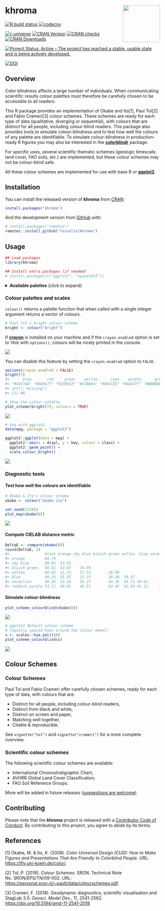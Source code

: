 
<!-- README.md is generated from README.Rmd. Please edit that file -->

# khroma <img width=120px src="man/figures/logo.png" align="right" />

<!-- badges: start -->

[![R build
status](https://github.com/tesselle/khroma/workflows/R-CMD-check/badge.svg)](https://github.com/tesselle/khroma/actions)
[![codecov](https://codecov.io/gh/tesselle/khroma/branch/master/graph/badge.svg)](https://codecov.io/gh/tesselle/khroma)

[![r-universe](https://tesselle.r-universe.dev/badges/khroma)](https://tesselle.r-universe.dev)
[![CRAN
Version](http://www.r-pkg.org/badges/version/khroma)](https://cran.r-project.org/package=khroma)
[![CRAN
checks](https://cranchecks.info/badges/worst/khroma)](https://cran.r-project.org/web/checks/check_results_khroma.html)
[![CRAN
Downloads](http://cranlogs.r-pkg.org/badges/khroma)](https://cran.r-project.org/package=khroma)

[![Project Status: Active – The project has reached a stable, usable
state and is being actively
developed.](https://www.repostatus.org/badges/latest/active.svg)](https://www.repostatus.org/#active)

[![DOI](https://zenodo.org/badge/DOI/10.5281/zenodo.1472077.svg)](https://doi.org/10.5281/zenodo.1472077)
<!-- badges: end -->

## Overview

Color blindness affects a large number of individuals. When
communicating scientific results colour palettes must therefore be
carefully chosen to be accessible to all readers.

This R package provides an implementation of Okabe and Ito[1], Paul
Tol[2] and Fabio Crameri[3] colour schemes. These schemes are ready for
each type of data (qualitative, diverging or sequential), with colours
that are distinct for all people, including colour-blind readers. This
package also provides tools to simulate colour-blindness and to test how
well the colours of any palette are identifiable. To simulate
colour-blindness in production-ready R figures you may also be
interested in the
[**colorblindr**](https://github.com/clauswilke/colorblindr) package.

For specific uses, several scientific thematic schemes (geologic
timescale, land cover, FAO soils, etc.) are implemented, but these
colour schemes may not be colour-blind safe.

All these colour schemes are implemented for use with base R or
[**ggplot2**](https://github.com/tidyverse/ggplot2).

## Installation

You can install the released version of **khroma** from
[CRAN](https://CRAN.R-project.org):

``` r
install.packages("khroma")
```

And the development version from [GitHub](https://github.com/) with:

``` r
# install.packages("remotes")
remotes::install_github("tesselle/khroma")
```

## Usage

``` r
## Load packages
library(khroma)

## Install extra packages (if needed)
# install.packages(c("ggplot2", "spacesXYZ"))
```

<details>
<summary>
<strong>Available palettes</strong> (click to expand)
</summary>

``` r
## Get a table of available palettes
info()
#>             palette        type max missing
#> 1              broc   diverging 256    <NA>
#> 2              cork   diverging 256    <NA>
#> 3               vik   diverging 256    <NA>
#> 4            lisbon   diverging 256    <NA>
#> 5            tofino   diverging 256    <NA>
#> 6            berlin   diverging 256    <NA>
#> 7              roma   diverging 256    <NA>
#> 8               bam   diverging 256    <NA>
#> 9            vanimo   diverging 256    <NA>
#> 10           oleron   diverging 256    <NA>
#> 11           bukavu   diverging 256    <NA>
#> 12              fes   diverging 256    <NA>
#> 13            devon  sequential 256    <NA>
#> 14          lajolla  sequential 256    <NA>
#> 15           bamako  sequential 256    <NA>
#> 16            davos  sequential 256    <NA>
#> 17           bilbao  sequential 256    <NA>
#> 18             nuuk  sequential 256    <NA>
#> 19             oslo  sequential 256    <NA>
#> 20            grayC  sequential 256    <NA>
#> 21           hawaii  sequential 256    <NA>
#> 22            lapaz  sequential 256    <NA>
#> 23            tokyo  sequential 256    <NA>
#> 24             buda  sequential 256    <NA>
#> 25            acton  sequential 256    <NA>
#> 26            turku  sequential 256    <NA>
#> 27            imola  sequential 256    <NA>
#> 28           batlow  sequential 256    <NA>
#> 29          batlowW  sequential 256    <NA>
#> 30          batlowK  sequential 256    <NA>
#> 31            brocO  sequential 256    <NA>
#> 32            corkO  sequential 256    <NA>
#> 33             vikO  sequential 256    <NA>
#> 34            romaO  sequential 256    <NA>
#> 35             bamO  sequential 256    <NA>
#> 36           bright qualitative   7    <NA>
#> 37         contrast qualitative   3    <NA>
#> 38          vibrant qualitative   7    <NA>
#> 39            muted qualitative   9 #DDDDDD
#> 40             pale qualitative   6    <NA>
#> 41             dark qualitative   6    <NA>
#> 42            light qualitative   9    <NA>
#> 43           sunset   diverging  11 #FFFFFF
#> 44             BuRd   diverging   9 #FFEE99
#> 45             PRGn   diverging   9 #FFEE99
#> 46           YlOrBr  sequential   9 #888888
#> 47       iridescent  sequential  23 #999999
#> 48 discrete rainbow  sequential  23 #777777
#> 49   smooth rainbow  sequential  34 #666666
#> 50        okabe ito qualitative   8    <NA>
#> 51     stratigraphy qualitative 175    <NA>
#> 52             soil qualitative  24    <NA>
#> 53             land qualitative  14    <NA>
```

</details>

### Colour palettes and scales

`colour()` returns a palette function that when called with a single
integer argument returns a vector of colours.

``` r
# Paul Tol's bright colour scheme
bright <- colour("bright")
```

If [**crayon**](https://github.com/r-lib/crayon) is installed on your
machine and if the `crayon.enabled` option is set to `TRUE` with
`options()`, colours will be nicely printed in the console.

![](https://github.com/nfrerebeau/khroma/raw/master/man/figures/README-crayon.png)

You can disable this feature by setting the `crayon.enabled` option to
`FALSE`.

``` r
options(crayon.enabled = FALSE)
bright(7)
#>      blue       red     green    yellow      cyan    purple      grey 
#> "#4477AA" "#EE6677" "#228833" "#CCBB44" "#66CCEE" "#AA3377" "#BBBBBB" 
#> attr(,"missing")
#> [1] NA
```

``` r
# Show the colour palette
plot_scheme(bright(7), colours = TRUE)
```

<img src="man/figures/README-show-1.png" style="display: block; margin: auto;" />

``` r
# Use with ggplot2
data(mpg, package = "ggplot2")

ggplot2::ggplot(data = mpg) +
  ggplot2::aes(x = displ, y = hwy, colour = class) +
  ggplot2::geom_point() +
  scale_colour_bright()
```

<img src="man/figures/README-usage-ggplot2-1.png" style="display: block; margin: auto;" />

### Diagnostic tools

#### Test how well the colours are identifiable

``` r
# Okabe & Ito's colour scheme
okabe <- colour("okabe ito")

set.seed(12345)
plot_map(okabe(8))
```

<img src="man/figures/README-usage-colourblind1-1.png" style="display: block; margin: auto;" />

#### Compute CIELAB distance metric

``` r
DeltaE <- compare(okabe(8))
round(DeltaE, 2)
#>                black orange sky blue bluish green yellow  blue vermilion
#> orange         64.74                                                    
#> sky blue       60.95  53.61                                             
#> bluish green   50.51  42.87    34.69                                    
#> yellow         88.42  21.72    57.53        38.04                       
#> blue           39.23  55.35    22.31        38.40  70.37                
#> vermilion      49.36  22.24    52.27        54.36  43.71 49.62          
#> reddish purple 53.11  49.01    45.51        63.45  62.54 41.11     37.02
```

#### Simulate colour-blindness

``` r
plot_scheme_colourblind(okabe(8))
```

<img src="man/figures/README-usage-colourblind3-1.png" style="display: block; margin: auto;" />

``` r
# ggplot2 default colour scheme
# (equally spaced hues around the colour wheel)
x <- scales::hue_pal()(8)
plot_scheme_colourblind(x)
```

<img src="man/figures/README-usage-colourblind3-2.png" style="display: block; margin: auto;" />

## Colour Schemes

### Colour Schemes

Paul Tol and Fabio Crameri offer carefully chosen schemes, ready for
each type of data, with colours that are:

-   Distinct for all people, including colour-blind readers,
-   Distinct from black and white,
-   Distinct on screen and paper,
-   Matching well together,
-   Citable & reproducible.

See `vignette("tol")` and `vignette("crameri")` for a more complete
overview.

### Scientific colour schemes

The following scientific colour schemes are available:

-   International Chronostratigraphic Chart;
-   AVHRR Global Land Cover Classification;
-   FAO Soil Reference Groups.

More will be added in future releases ([suggestions are
welcome](https://github.com/tesselle/khroma/issues)).

## Contributing

Please note that the **khroma** project is released with a [Contributor
Code of Conduct](https://www.tesselle.org/conduct.html). By contributing
to this project, you agree to abide by its terms.

## References

[1] Okabe, M. & Ito, K. (2008). *Color Universal Design (CUD): How to
Make Figures and Presentations That Are Friendly to Colorblind People*.
URL: <https://jfly.uni-koeln.de/color/>.

[2] Tol, P. (2018). *Colour Schemes*. SRON. Technical Note
No. SRON/EPS/TN/09-002. URL:
<https://personal.sron.nl/~pault/data/colourschemes.pdf>.

[3] Crameri, F. (2018). Geodynamic diagnostics, scientific visualisation
and StagLab 3.0. *Geosci. Model Dev.*, 11, 2541-2562.
<https://doi.org/10.5194/gmd-11-2541-2018>
